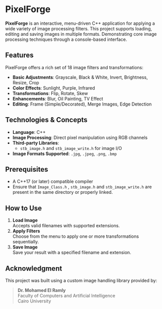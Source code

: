# PixelForge

**PixelForge** is an interactive, menu-driven C++ application for applying a wide variety of image processing filters. This project supports loading, editing and saving images in multiple formats. Demonstrating core image processing techniques through a console-based interface.

## Features
PixelForge offers a rich set of 18 image filters and transformations:
- **Basic Adjustments**: Grayscale, Black & White, Invert, Brightness, Resize, Crop
- **Color Effects**: Sunlight, Purple, Infrared
- **Transformations**: Flip, Rotate, Skew
- **Enhancements**: Blur, Oil Painting, TV Effect
- **Editing**: Frame (Simple/Decorated), Merge Images, Edge Detection

## Technologies & Concepts
- **Language**: C++
- **Image Processing**: Direct pixel manipulation using RGB channels
- **Third-party Libraries**: 
  - `stb_image.h` and `stb_image_write.h` for image I/O
- **Image Formats Supported**: `.jpg`, `.jpeg`, `.png`, `.bmp`

## Prerequisites
- A C++17 (or later) compatible compiler
- Ensure that `Image_Class.h` , `stb_image.h` and `stb_image_write.h` are present in the same directory or properly linked.

## How to Use
1. **Load Image**  
   Accepts valid filenames with supported extensions.
2. **Apply Filters**  
   Choose from the menu to apply one or more transformations sequentially.
3. **Save Image**  
   Save your result with a specified filename and extension.

## Acknowledgment
This project was built using a custom image handling library provided by:
> **Dr. Mohamed El Ramly**  
> Faculty of Computers and Artificial Intelligence  
> Cairo University
